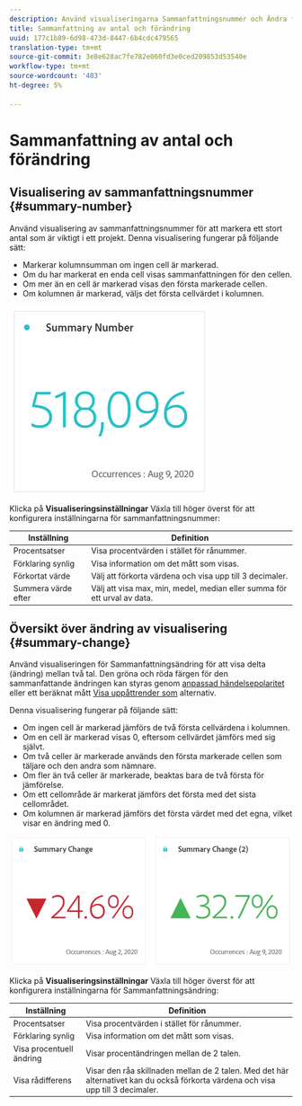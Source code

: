 ```yaml
---
description: Använd visualiseringarna Sammanfattningsnummer och Ändra för att visa viktiga datapunkter i ett projekt.
title: Sammanfattning av antal och förändring
uuid: 177c1b89-6d98-473d-8447-6b4cdc479565
translation-type: tm+mt
source-git-commit: 3e8e628ac7fe782e060fd3e0ced209853d53540e
workflow-type: tm+mt
source-wordcount: '403'
ht-degree: 5%

---
```



# Sammanfattning av antal och förändring

## Visualisering av sammanfattningsnummer {#summary-number}

Använd visualisering av sammanfattningsnummer för att markera ett stort antal som är viktigt i ett projekt. Denna visualisering fungerar på följande sätt:

* Markerar kolumnsumman om ingen cell är markerad.
* Om du har markerat en enda cell visas sammanfattningen för den cellen.
* Om mer än en cell är markerad visas den första markerade cellen.
* Om kolumnen är markerad, väljs det första cellvärdet i kolumnen.

![Sammanfattningsnummer](assets/summary-number.png)

Klicka på **Visualiseringsinställningar** Växla till höger överst för att konfigurera inställningarna för sammanfattningsnummer:

| Inställning | Definition |
|--- |--- |
| Procentsatser | Visa procentvärden i stället för rånummer. |
| Förklaring synlig | Visa information om det mått som visas. |
| Förkortat värde | Välj att förkorta värdena och visa upp till 3 decimaler. |
| Summera värde efter | Välj att visa max, min, medel, median eller summa för ett urval av data. |

## Översikt över ändring av visualisering {#summary-change}

Använd visualiseringen för Sammanfattningsändring för att visa delta (ändring) mellan två tal. Den gröna och röda färgen för den sammanfattande ändringen kan styras genom [anpassad händelsepolaritet](https://docs.adobe.com/content/help/en/analytics/admin/admin-tools/success-events/success-event.html) eller ett beräknat mått [Visa uppåttrender som](https://docs.adobe.com/content/help/en/analytics/components/calculated-metrics/calcmetric-workflow/cm-build-metrics.html) alternativ.

Denna visualisering fungerar på följande sätt:

* Om ingen cell är markerad jämförs de två första cellvärdena i kolumnen.
* Om en cell är markerad visas 0, eftersom cellvärdet jämförs med sig självt.
* Om två celler är markerade används den första markerade cellen som täljare och den andra som nämnare.
* Om fler än två celler är markerade, beaktas bara de två första för jämförelse.
* Om ett cellområde är markerat jämförs det första med det sista cellområdet.
* Om kolumnen är markerad jämförs det första värdet med det egna, vilket visar en ändring med 0.

![Sammanfattningsändring](assets/summary-change.png)

Klicka på **Visualiseringsinställningar** Växla till höger överst för att konfigurera inställningarna för Sammanfattningsändring:

| Inställning | Definition |
|--- |--- |
| Procentsatser | Visa procentvärden i stället för rånummer. |
| Förklaring synlig | Visa information om det mått som visas. |
| Visa procentuell ändring | Visar procentändringen mellan de 2 talen. |
| Visa rådifferens | Visar den råa skillnaden mellan de 2 talen. Med det här alternativet kan du också förkorta värdena och visa upp till 3 decimaler. |

